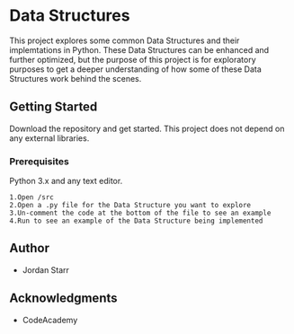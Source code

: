 # Data Structures
This project explores some common Data Structures and their implemtations in Python. These Data Structures can be enhanced and further optimized, but the purpose of this project is for exploratory purposes to get a deeper understanding of how some of these Data Structures work behind the scenes.

## Getting Started

Download the repository and get started. This project does not depend on any external libraries. 

### Prerequisites

Python 3.x and any text editor.

```
1.Open /src
2.Open a .py file for the Data Structure you want to explore
3.Un-comment the code at the bottom of the file to see an example
4.Run to see an example of the Data Structure being implemented
```

## Author

* Jordan Starr

## Acknowledgments

* CodeAcademy 
